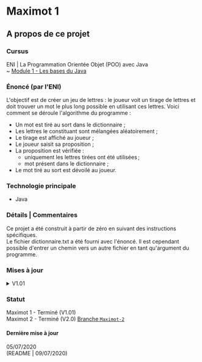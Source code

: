 # Maximot 1

## A propos de ce projet

### Cursus
ENI | La Programmation Orientée Objet (POO) avec Java   
~ [Module 1 - Les bases du Java](https://github.com/Dyrits/MAXIMOT/blob/Maximot-2/Module%2009%20-%20Enonc%C3%A9%20TP01%20-%20Maximot%202.pdf) 

### Énoncé (par l'ENI)
L'objectif est de créer un jeu de lettres : le joueur voit un tirage de lettres et doit trouver un
mot le plus long possible en utilisant ces lettres. Voici comment se déroule l'algorithme du programme :
- Un mot est tiré au sort dans le dictionnaire ;
- Les lettres le constituant sont mélangées aléatoirement ;
- Le tirage est affiché au joueur ;
- Le joueur saisit sa proposition ;
- La proposition est vérifiée :
    - uniquement les lettres tirées ont été utilisées ;
    - mot présent dans le dictionnaire ;
- Le mot tiré au sort est dévoilé au joueur.

### Technologie principale 
- Java

### Détails | Commentaires
Ce projet a été construit à partir de zéro en suivant des instructions spécifiques.  
Le fichier dictionnaire.txt a été fourni avec l'énoncé. Il est cependant possible d'entrer un chemin vers un autre fichier en tant qu'argument du programme.

### Mises à jour

<details markdown="block">
<summary>V1.01</summary>  

- La possibilité de lire un fichier de mots externe (en entrant son chemin en tant qu'argument au programme) a été ajoutée.

</details>

### Statut
Maximot 1 - Terminé (V1.01)  
Maximot 2 - Terminé (V2.0) [Branche `Maximot-2`](https://github.com/Dyrits/MAXIMOT/tree/Maximot-2)

#### Dernière mise à jour
05/07/2020  
(README | 09/07/2020)
